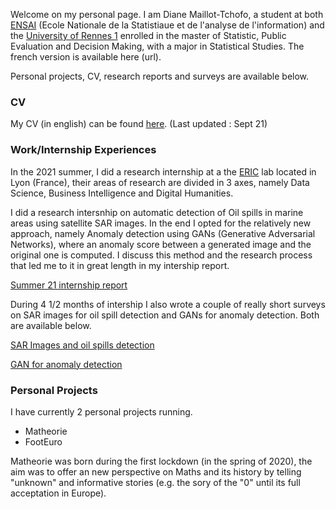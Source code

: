 Welcome on my personal page. 
I am Diane Maillot-Tchofo, a student at both [ENSAI](https://ensai.fr/en/) (Ecole Nationale de la Statistiaue et de l'analyse de l'information) and the [University of Rennes 1](https://international.univ-rennes1.fr/en) enrolled in the master of Statistic, Public Evaluation and Decision Making, with a major in Statistical Studies. The french version is available here (url).

Personal projects, CV, research reports and surveys are available below.

### CV

My CV (in english) can be found [here](ttps://darrkhi.github.io/Diane-MT/CV_MAI_21_Anglais.pdf). (Last updated : Sept 21)


### Work/Internship Experiences

In the 2021 summer, I did a research internship at a the [ERIC](https://eric.msh-lse.fr/en/) lab located in Lyon (France), their areas of research are divided in 3 axes, namely Data Science, Business Intelligence and Digital Humanities.

I did a research intersnhip on automatic detection of Oil spills in marine areas using satellite SAR images. In the end I opted for the relatively new approach, namely Anomaly detection using GANs (Generative Adversarial Networks), where an anomaly score between a generated image and the original one is computed. I discuss this method and the research process that led me to it in great length in my intership report.

[Summer 21 internship report](https://darrkhi.github.io/Diane-MT/Internship_report.pdf)

During 4 1/2 months of intership I also wrote a couple of really short surveys on SAR images for oil spill detection and GANs for anomaly detection. Both are available below.

[SAR Images and oil spills detection](https://darrkhi.github.io/Diane-MT/SARImages.pdf)

[GAN for anomaly detection](https://darrkhi.github.io/Diane-MT/Ano_UsingGANS.pdf)


### Personal Projects

I have currently 2 personal projects running.

* Matheorie
* FootEuro

Matheorie was born during the first lockdown (in the spring of 2020), the aim was to offer an new perspective on Maths and its history by telling "unknown" and informative stories (e.g. the sory of the "0" until its full acceptation in Europe).

